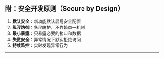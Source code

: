 ## 附：安全开发原则（Secure by Design）

1. **默认安全**：新功能默认启用安全配置
2. **纵深防御**：多层防护，不依赖单一机制
3. **最小暴露**：只暴露必要的接口和数据
4. **失败安全**：异常情况下默认拒绝访问
5. **持续监控**：实时发现异常行为

---